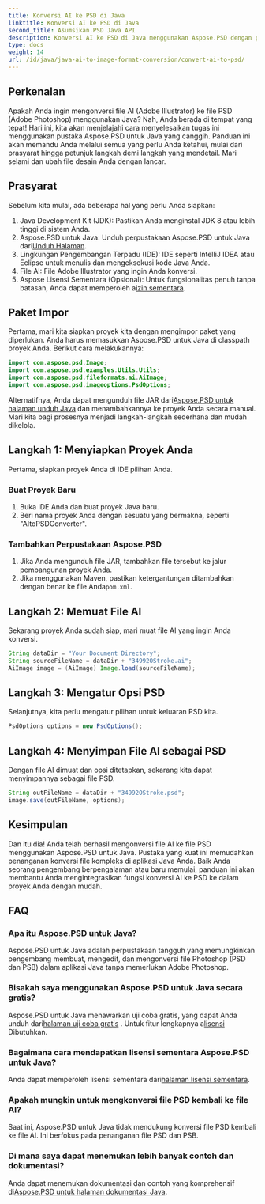 ```yaml
---
title: Konversi AI ke PSD di Java
linktitle: Konversi AI ke PSD di Java
second_title: Asumsikan.PSD Java API
description: Konversi AI ke PSD di Java menggunakan Aspose.PSD dengan panduan langkah demi langkah kami yang mudah. Sempurna untuk pengembang yang membutuhkan konversi file cepat dan lancar.
type: docs
weight: 14
url: /id/java/java-ai-to-image-format-conversion/convert-ai-to-psd/
---
```

## Perkenalan
Apakah Anda ingin mengonversi file AI (Adobe Illustrator) ke file PSD (Adobe Photoshop) menggunakan Java? Nah, Anda berada di tempat yang tepat! Hari ini, kita akan menjelajahi cara menyelesaikan tugas ini menggunakan pustaka Aspose.PSD untuk Java yang canggih. Panduan ini akan memandu Anda melalui semua yang perlu Anda ketahui, mulai dari prasyarat hingga petunjuk langkah demi langkah yang mendetail. Mari selami dan ubah file desain Anda dengan lancar.
## Prasyarat
Sebelum kita mulai, ada beberapa hal yang perlu Anda siapkan:
1. Java Development Kit (JDK): Pastikan Anda menginstal JDK 8 atau lebih tinggi di sistem Anda.
2.  Aspose.PSD untuk Java: Unduh perpustakaan Aspose.PSD untuk Java dari[Unduh Halaman](https://releases.aspose.com/psd/java/).
3. Lingkungan Pengembangan Terpadu (IDE): IDE seperti IntelliJ IDEA atau Eclipse untuk menulis dan mengeksekusi kode Java Anda.
4. File AI: File Adobe Illustrator yang ingin Anda konversi.
5. Aspose Lisensi Sementara (Opsional): Untuk fungsionalitas penuh tanpa batasan, Anda dapat memperoleh a[izin sementara](https://purchase.aspose.com/temporary-license/).
## Paket Impor
Pertama, mari kita siapkan proyek kita dengan mengimpor paket yang diperlukan. Anda harus memasukkan Aspose.PSD untuk Java di classpath proyek Anda. Berikut cara melakukannya:
```java
import com.aspose.psd.Image;
import com.aspose.psd.examples.Utils.Utils;
import com.aspose.psd.fileformats.ai.AiImage;
import com.aspose.psd.imageoptions.PsdOptions;
```
 Alternatifnya, Anda dapat mengunduh file JAR dari[Aspose.PSD untuk halaman unduh Java](https://releases.aspose.com/psd/java/) dan menambahkannya ke proyek Anda secara manual.
Mari kita bagi prosesnya menjadi langkah-langkah sederhana dan mudah dikelola.
## Langkah 1: Menyiapkan Proyek Anda
Pertama, siapkan proyek Anda di IDE pilihan Anda.
### Buat Proyek Baru
1. Buka IDE Anda dan buat proyek Java baru.
2. Beri nama proyek Anda dengan sesuatu yang bermakna, seperti "AItoPSDConverter".
### Tambahkan Perpustakaan Aspose.PSD
1. Jika Anda mengunduh file JAR, tambahkan file tersebut ke jalur pembangunan proyek Anda.
2.  Jika menggunakan Maven, pastikan ketergantungan ditambahkan dengan benar ke file Anda`pom.xml`.
## Langkah 2: Memuat File AI
Sekarang proyek Anda sudah siap, mari muat file AI yang ingin Anda konversi.
```java
String dataDir = "Your Document Directory"; 
String sourceFileName = dataDir + "34992OStroke.ai";       
AiImage image = (AiImage) Image.load(sourceFileName);
```
## Langkah 3: Mengatur Opsi PSD
Selanjutnya, kita perlu mengatur pilihan untuk keluaran PSD kita.
```java
PsdOptions options = new PsdOptions();
```
## Langkah 4: Menyimpan File AI sebagai PSD
Dengan file AI dimuat dan opsi ditetapkan, sekarang kita dapat menyimpannya sebagai file PSD.
```java
String outFileName = dataDir + "34992OStroke.psd";
image.save(outFileName, options);
```
## Kesimpulan
Dan itu dia! Anda telah berhasil mengonversi file AI ke file PSD menggunakan Aspose.PSD untuk Java. Pustaka yang kuat ini memudahkan penanganan konversi file kompleks di aplikasi Java Anda. Baik Anda seorang pengembang berpengalaman atau baru memulai, panduan ini akan membantu Anda mengintegrasikan fungsi konversi AI ke PSD ke dalam proyek Anda dengan mudah.
## FAQ
### Apa itu Aspose.PSD untuk Java?
Aspose.PSD untuk Java adalah perpustakaan tangguh yang memungkinkan pengembang membuat, mengedit, dan mengonversi file Photoshop (PSD dan PSB) dalam aplikasi Java tanpa memerlukan Adobe Photoshop.
### Bisakah saya menggunakan Aspose.PSD untuk Java secara gratis?
 Aspose.PSD untuk Java menawarkan uji coba gratis, yang dapat Anda unduh dari[halaman uji coba gratis](https://releases.aspose.com/) . Untuk fitur lengkapnya a[lisensi](https://purchase.aspose.com/buy) Dibutuhkan.
### Bagaimana cara mendapatkan lisensi sementara Aspose.PSD untuk Java?
Anda dapat memperoleh lisensi sementara dari[halaman lisensi sementara](https://purchase.aspose.com/temporary-license/).
### Apakah mungkin untuk mengkonversi file PSD kembali ke file AI?
Saat ini, Aspose.PSD untuk Java tidak mendukung konversi file PSD kembali ke file AI. Ini berfokus pada penanganan file PSD dan PSB.
### Di mana saya dapat menemukan lebih banyak contoh dan dokumentasi?
 Anda dapat menemukan dokumentasi dan contoh yang komprehensif di[Aspose.PSD untuk halaman dokumentasi Java](https://reference.aspose.com/psd/java/).